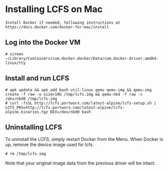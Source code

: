 # Installing LCFS on Mac

```
Install Docker if needed, following instructions at https://docs.docker.com/docker-for-mac/install 
```

## Log into the Docker VM

```
# screen ~/Library/Containers/com.docker.docker/Data/com.docker.driver.amd64-linux/tty 
```

## Install and run LCFS

```
# apk update && apk add bash util-linux qemu qemu-img && qemu-img create -f raw -o size=10G /tmp/lcfs.img && qemu-nbd -f raw -c /dev/nbd0 /tmp/lcfs.img
# curl -fsSL http://lcfs.portworx.com/latest-alpine/lcfs-setup.sh | LCFS_PKG=http://lcfs.portworx.com/latest-alpine/lcfs-alpine.binaries.tgz DEV=/dev/nbd0 bash
```

## Uninstalling LCFS
To uninstall the LCFS, simply restart Docker from the Menu.  When Docker is up, remove the device image used for lcfs.

```
# rm /tmp/lcfs.img
```

Note that your original image data from the previous driver will be intact.
